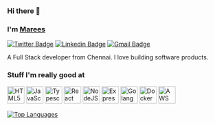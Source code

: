 ### Hi there 👋

### I'm [Marees][homepage]
[![Twitter Badge](https://img.shields.io/badge/-marees-1ca0f1?style=flat-square&labelColor=1ca0f1&logo=twitter&logoColor=white&link=https://twitter.com/sudomkdirjs)](https://twitter.com/sudomkdirjs) [![Linkedin Badge](https://img.shields.io/badge/-marees-blue?style=flat-square&logo=Linkedin&logoColor=white&link=https://www.linkedin.com/in/marees-sudomkdirjs/)](https://www.linkedin.com/in/marees-sudomkdirjs/)
[![Gmail Badge](https://img.shields.io/badge/-mareesvlpt@gmail.com-c14438?style=flat-square&logo=Gmail&logoColor=white&link=mailto:mareesvlpt@gmail.com)](mailto:mareesvlpt@gmail.com)

A Full Stack developer from Chennai. I love building software products.

### Stuff I'm really good at

<p>
  <img height="40" src="https://github.com/FransLopez/logo-images/blob/master/logos/html5andcss3.png" alt="HTML5 and CSS3">
  <img height="40" src="http://3con14.biz/code/_data/js/intro/js-logo.png" alt="JavaScript">
  <img height="40" src="https://raw.githubusercontent.com/remojansen/logo.ts/master/ts.jpg" alt="Typescript">
  <img height="40" src="https://raw.githubusercontent.com/jalbertsr/logo-badge-images/master/img/react_logo.png" alt="React">
  <img height="40" src="https://github.com/FransLopez/logo-images/blob/master/logos/nodejs.png" alt="NodeJS">
  <img height="40" src="https://github.com/MarioTerron/logo-images/blob/master/logos/expressjs.png" alt="ExpressJS">
  <img height="40" src="https://tutorialedge.net/images/golang.png" alt="Golang">
  <img height="40" src="https://i.imgur.com/VyjCJuz.png" alt="Docker">
  <img height="40" src="https://github.com/jalbertsr/logo-badge-images/blob/master/img/rsz_aws.png?raw=true" alt="AWS">
</p>

[![Top Languages](https://github-readme-stats.vercel.app/api/top-langs/?username=sudomkdirjs&layout=compact)][github]

[homepage]: http://sudomkdirjs.github.io
[twitter]: https://twitter.com/sudomkdirjs
[github]: https://github.com/sudomkdirjs


<!--
**sudomkdirjs/sudomkdirjs** is a ✨ _special_ ✨ repository because its `README.md` (this file) appears on your GitHub profile.

Here are some ideas to get you started:

- 🔭 I’m currently working on ...
- 🌱 I’m currently learning ...
- 👯 I’m looking to collaborate on ...
- 🤔 I’m looking for help with ...
- 💬 Ask me about ...
- 📫 How to reach me: ...
- 😄 Pronouns: ...
- ⚡ Fun fact: ...
-->

